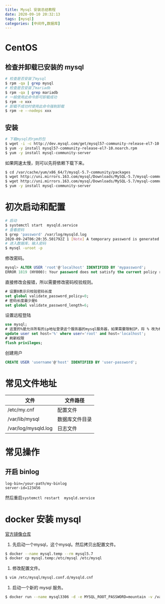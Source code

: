 ```yaml
---
title: Mysql 安装总结教程
date: 2020-09-10 20:32:13
tags: [mysql]
categories: [中间件,数据库]
---
```


# CentOS

## 检查并卸载已安装的 mysql

```bash
# 检查是否安装了mysql
$ rpm -qa | grep mysql 
# 检查是否安装了mariadb
$ rpm -qa | grep mariadb 
# 一般使用此命令即可卸载成功
$ rpm -e xxx  
# 卸载不成功时使用此命令强制卸载
$ rpm -e --nodeps xxx 
```

## 安装

```bash
# 下载mysql的rpm的包
$ wget -i -c http://dev.mysql.com/get/mysql57-community-release-el7-10.noarch.rpm
$ yum -y install mysql57-community-release-el7-10.noarch.rpm
$ yum -y install mysql-community-server
```

如果网速太慢，则可以先将依赖下载下来。

```bash
$ cd /var/cache/yum/x86_64/7/mysql-5.7-community/packages
$ wget http://uni.mirrors.163.com/mysql/Downloads/MySQL-5.7/mysql-community-client-5.7.31-1.el7.x86_64.rpm
$ wget http://uni.mirrors.163.com/mysql/Downloads/MySQL-5.7/mysql-community-server-5.7.31-1.el7.x86_64.rpm
$ yum -y install mysql-community-server
```

# 初次启动和配置

```bash
# 启动
$ systemctl start  mysqld.service
# 查看密码
$ grep 'password' /var/log/mysqld.log 
2020-09-24T06:20:35.501792Z 1 [Note] A temporary password is generated for root@localhost: efTxxx3U32)t
# 进入数据库，输入密码
$ mysql -uroot -p
```

修改密码。

```sql
mysql> ALTER USER 'root'@'localhost' IDENTIFIED BY 'mypassword';
ERROR 1819 (HY000): Your password does not satisfy the current policy requirements
```

直接修改会报错，所以需要修改密码校验规则。

```sql
# 设置0表示只校验密码长度
set global validate_password_policy=0;
# 密码长度最少是6
set global validate_password_length=6;
```

设置远程登陆

```sql
use mysql;
# 这里的%是允许所有的ip地址登录这个服务器的mysql服务器，如果需要限制IP，将 % 改为相应的 IP 即可
update user set host='%' where user='root' and host='localhost';
# 刷新权限
flush privileges;
```

创建用户

```sql
CREATE USER 'username'@'host' IDENTIFIED BY 'user-password';
```

# 常见文件地址

| 文件                  | 文件路径    |
| ------------------- | ------- |
| /etc/my.cnf         | 配置文件    |
| /var/lib/mysql      | 数据库文件目录 |
| /var/log/mysqld.log | 日志文件    |

# 常见操作

## 开启 binlog

```
log-bin=/your-path/my-binlog
server-id=123456
```

然后重启`systemctl restart  mysqld.service`

# docker 安装 mysql

[官方镜像仓库](https://hub.docker.com/_/mysql)

1. 先启动一个mysql，这个mysql。然后拷贝出配置文件。

```bash
$ docker --name mysql.temp --rm mysql5.7
$ docker cp mysql.temp:/etc/mysql /etc/mysql
```

1. 修改配置文件。

```bash
$ vim /etc/mysql/mysql.conf.d/mysqld.cnf
```

1. 启动一个新的 mysql 服务。

```bash
$ docker run --name mysql3306 -d -e MYSQL_ROOT_PASSWORD=mountain -v /var/lib/mysql:/var/lib/mysql -v /etc/mysql:/etc/mysql -p 3306:3306 mysql:5.7
```
